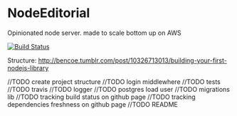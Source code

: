 # NodeEditorial
Opinionated node server. made to scale bottom up on AWS

[![Build Status](https://travis-ci.org/aofry/node-editorial.svg)](https://travis-ci.org/aofry/node-editorial)


Structure:
http://bencoe.tumblr.com/post/10326713013/building-your-first-nodejs-library

//TODO create project structure
//TODO login middlewhere
//TODO tests
//TODO travis
//TODO logger
//TODO postgres load user
//TODO migrations lib
//TODO tracking build status on github page
//TODO tracking dependencies freshness on github page
//TODO README

